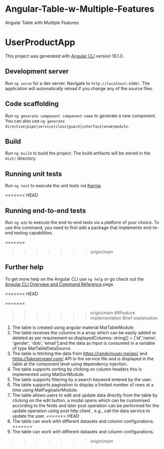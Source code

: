 # Angular-Table-w-Multiple-Features
Angular Table with Multiple Features
# UserProductApp

This project was generated with [Angular CLI](https://github.com/angular/angular-cli) version 16.1.0.

## Development server

Run `ng serve` for a dev server. Navigate to `http://localhost:4200/`. The application will automatically reload if you change any of the source files.

## Code scaffolding

Run `ng generate component component-name` to generate a new component. You can also use `ng generate directive|pipe|service|class|guard|interface|enum|module`.

## Build

Run `ng build` to build the project. The build artifacts will be stored in the `dist/` directory.

## Running unit tests

Run `ng test` to execute the unit tests via [Karma](https://karma-runner.github.io).

<<<<<<< HEAD
## Running end-to-end tests

Run `ng e2e` to execute the end-to-end tests via a platform of your choice. To use this command, you need to first add a package that implements end-to-end testing capabilities.

=======
>>>>>>> origin/main
## Further help

To get more help on the Angular CLI use `ng help` or go check out the [Angular CLI Overview and Command Reference](https://angular.io/cli) page.

<<<<<<< HEAD

=======
>>>>>>> origin/main
##Feature implementation Brief explaination

1. The table is created using angular material MatTableModule.
2. The table receives the columns in a array which can be easily added or deleted as per requirement ex:displayedColumns: string[] = ['id','name', 'gender', 'dob', 'email'];and the data as Input is consumed in a variable of type MatTableDataSource.
3. The table is fetching the data from https://randomuser.me/api/ and https://fakestoreapi.com/ API in the service file and is displayed in the table at the component level using dependency injection.
4. The table supports sorting by clicking on column headers this is implemented using MatSortModule.
5. The table supports filtering by a search keyword entered by the user.
6. The table supports pagination to display a limited number of rows at a time using MatPaginatorModule.
7. The table allows users to edit and update data directly from the table by clicking on the edit button, a modal opens which can be customised according to the feilds and later post operation can be performed for the update operation using post http client , e.g., call the data service to update the user.
<<<<<<< HEAD
8. The table can work with different datasets and column configurations.
=======
8. The table can work with different datasets and column configurations.
>>>>>>> origin/main
